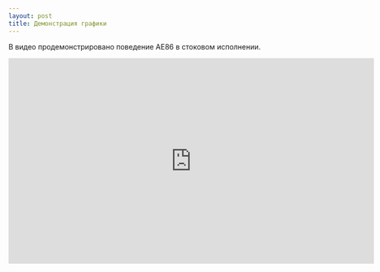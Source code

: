 ```yaml
---
layout: post
title: Демонстрация графики
---
```


В видео продемонстрировано поведение АЕ86 в стоковом исполнении.
<div class="width-responsive">
<iframe width="720" height="405" src="https://www.youtube.com/embed/Z-sOhJwn648?rel=0" frameborder="0" allowfullscreen></iframe>
</div>